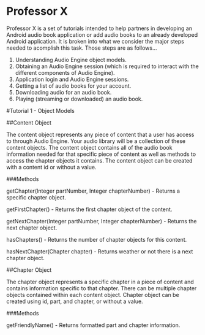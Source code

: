 # Professor X

Professor X is a set of tutorials intended to help partners in developing an Android audio book application or add audio books to an already developed Android application. It is broken into what we consider the major steps needed to acomplish this task. Those steps are as follows...

1. Understanding Audio Engine object models.
2. Obtaining an Audio Engine session (which is required to interact with the different components of Audio Engine).
3. Application login and Audio Engine sessions.
4. Getting a list of audio books for your account.
5. Downloading audio for an audio book.
6. Playing (streaming or downloaded) an audio book.


#Tutorial 1 - Object Models

##Content Object

The content object represents any piece of content that a user has access to through Audio Engine.
Your audio library will be a collection of these content objects. The content object contains all of the
audio book information needed for that specific piece of content as well as methods to access the
chapter objects it contains. The content object can be created with a content id or without a value.

###Methods

getChapter(Integer partNumber, Integer chapterNumber) - Returns a specific chapter object.

getFirstChapter() - Returns the first chapter object of the content.

getNextChapter(Integer partNumber, Integer chapterNumber) - Returns the next chapter object.

hasChapters() - Returns the number of chapter objects for this content.

hasNextChapter(Chapter chapter) - Returns weather or not there is a next chapter object.



##Chapter Object

The chapter object represents a specific chapter in a piece of content and contains information
specific to that chapter. There can be multiple chapter objects contained within each content
object. Chapter object can be created using id, part, and chapter, or without a value.

###Methods

getFriendlyName() - Returns formatted part and chapter information.

